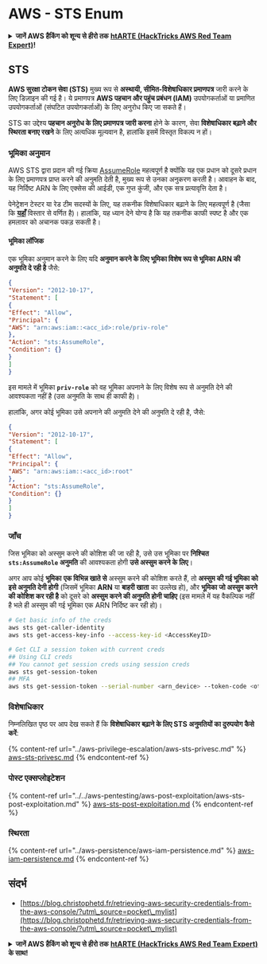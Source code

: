 # AWS - STS Enum

<details>

<summary><strong>जानें AWS हैकिंग को शून्य से हीरो तक</strong> <a href="https://training.hacktricks.xyz/courses/arte"><strong>htARTE (HackTricks AWS Red Team Expert)</strong></a><strong>!</strong></summary>

HackTricks का समर्थन करने के अन्य तरीके:

* यदि आप अपनी **कंपनी का विज्ञापन HackTricks में देखना चाहते हैं** या **HackTricks को PDF में डाउनलोड करना चाहते हैं** तो [**सब्सक्रिप्शन प्लान्स देखें**](https://github.com/sponsors/carlospolop)!
* [**आधिकारिक PEASS & HackTricks स्वैग**](https://peass.creator-spring.com) प्राप्त करें
* हमारे विशेष [**NFTs**](https://opensea.io/collection/the-peass-family) संग्रह [**The PEASS Family**](https://opensea.io/collection/the-peass-family) खोजें
* **शामिल हों** 💬 [**Discord समूह**](https://discord.gg/hRep4RUj7f) या [**टेलीग्राम समूह**](https://t.me/peass) या हमें **ट्विटर** 🐦 [**@hacktricks_live**](https://twitter.com/hacktricks_live)** पर फॉलो** करें।
* **हैकिंग ट्रिक्स साझा करें द्वारा PRs सबमिट करके** [**HackTricks**](https://github.com/carlospolop/hacktricks) और [**HackTricks Cloud**](https://github.com/carlospolop/hacktricks-cloud) github repos में।

</details>

## STS

**AWS सुरक्षा टोकन सेवा (STS)** मुख्य रूप से **अस्थायी, सीमित-विशेषाधिकार प्रमाणपत्र** जारी करने के लिए डिज़ाइन की गई है। ये प्रमाणपत्र **AWS पहचान और पहुंच प्रबंधन (IAM)** उपयोगकर्ताओं या प्रमाणित उपयोगकर्ताओं (संघटित उपयोगकर्ताओं) के लिए अनुरोध किए जा सकते हैं।

STS का उद्देश्य **पहचान अनुरोध के लिए प्रमाणपत्र जारी करना** होने के कारण, सेवा **विशेषाधिकार बढ़ाने और स्थिरता बनाए रखने** के लिए अत्यधिक मूल्यवान है, हालांकि इसमें विस्तृत विकल्प न हों।

### भूमिका अनुमान

AWS STS द्वारा प्रदान की गई क्रिया [AssumeRole](https://docs.aws.amazon.com/STS/latest/APIReference/API\_AssumeRole.html) महत्वपूर्ण है क्योंकि यह एक प्रधान को दूसरे प्रधान के लिए प्रमाणपत्र प्राप्त करने की अनुमति देती है, मुख्य रूप से उनका अनुकरण करती है। आवाहन के बाद, यह निर्दिष्ट ARN के लिए एक्सेस की आईडी, एक गुप्त कुंजी, और एक सत्र प्रत्यावृत्ति देता है।

पेनेट्रेशन टेस्टर या रेड टीम सदस्यों के लिए, यह तकनीक विशेषाधिकार बढ़ाने के लिए महत्वपूर्ण है (जैसा कि [**यहाँ**](../aws-privilege-escalation/aws-sts-privesc.md#sts-assumerole) विस्तार से वर्णित है)। हालांकि, यह ध्यान देने योग्य है कि यह तकनीक काफी स्पष्ट है और एक हमलावर को अचानक पकड़ सकती है।

#### भूमिका लॉजिक

एक भूमिका अनुमान करने के लिए यदि **अनुमान करने के लिए भूमिका विशेष रूप से भूमिका ARN की अनुमति दे रही है** जैसे:
```json
{
"Version": "2012-10-17",
"Statement": [
{
"Effect": "Allow",
"Principal": {
"AWS": "arn:aws:iam::<acc_id>:role/priv-role"
},
"Action": "sts:AssumeRole",
"Condition": {}
}
]
}
```
इस मामले में भूमिका **`priv-role`** को वह भूमिका अपनाने के लिए विशेष रूप से अनुमति देने की आवश्यकता नहीं है (उस अनुमति के साथ ही काफी है)।

हालांकि, अगर कोई भूमिका उसे अपनाने की अनुमति देने की अनुमति दे रही है, जैसे:
```json
{
"Version": "2012-10-17",
"Statement": [
{
"Effect": "Allow",
"Principal": {
"AWS": "arn:aws:iam::<acc_id>:root"
},
"Action": "sts:AssumeRole",
"Condition": {}
}
]
}
```
### जाँच

जिस भूमिका को अस्सुम करने की कोशिश की जा रही है, उसे उस भूमिका पर **निश्चित `sts:AssumeRole` अनुमति** की आवश्यकता होगी **उसे अस्सुम करने के लिए**।

अगर आप कोई **भूमिका** **एक विभिन्न खाते से** अस्सुम करने की कोशिश करते हैं, तो **अस्सुम की गई भूमिका को इसे अनुमति देनी होगी** (जिसमें भूमिका **ARN** या **बाहरी खाता** का उल्लेख हो), और **भूमिका जो अस्सुम करने की कोशिश कर रही है** को दूसरे को **अस्सुम करने की अनुमति होनी चाहिए** (इस मामले में यह वैकल्पिक नहीं है भले ही अस्सुम की गई भूमिका एक ARN निर्दिष्ट कर रही हो)।
```bash
# Get basic info of the creds
aws sts get-caller-identity
aws sts get-access-key-info --access-key-id <AccessKeyID>

# Get CLI a session token with current creds
## Using CLI creds
## You cannot get session creds using session creds
aws sts get-session-token
## MFA
aws sts get-session-token --serial-number <arn_device> --token-code <otp_code>
```
### विशेषाधिकार

निम्नलिखित पृष्ठ पर आप देख सकते हैं कि **विशेषाधिकार बढ़ाने के लिए STS अनुमतियों का दुरुपयोग कैसे करें**:

{% content-ref url="../aws-privilege-escalation/aws-sts-privesc.md" %}
[aws-sts-privesc.md](../aws-privilege-escalation/aws-sts-privesc.md)
{% endcontent-ref %}

### पोस्ट एक्सप्लोइटेशन

{% content-ref url="../../aws-pentesting/aws-post-exploitation/aws-sts-post-exploitation.md" %}
[aws-sts-post-exploitation.md](../../aws-pentesting/aws-post-exploitation/aws-sts-post-exploitation.md)
{% endcontent-ref %}

### स्थिरता

{% content-ref url="../aws-persistence/aws-iam-persistence.md" %}
[aws-iam-persistence.md](../aws-persistence/aws-iam-persistence.md)
{% endcontent-ref %}

## संदर्भ

* [https://blog.christophetd.fr/retrieving-aws-security-credentials-from-the-aws-console/?utm\_source=pocket\_mylist](https://blog.christophetd.fr/retrieving-aws-security-credentials-from-the-aws-console/?utm\_source=pocket\_mylist)

<details>

<summary><strong>जानें AWS हैकिंग को शून्य से हीरो तक</strong> <a href="https://training.hacktricks.xyz/courses/arte"><strong>htARTE (HackTricks AWS Red Team Expert)</strong></a><strong> के साथ!</strong></summary>

HackTricks का समर्थन करने के अन्य तरीके:

* यदि आप अपनी **कंपनी का विज्ञापन HackTricks में देखना चाहते हैं** या **HackTricks को PDF में डाउनलोड करना चाहते हैं** तो [**सब्सक्रिप्शन प्लान्स**](https://github.com/sponsors/carlospolop) देखें!
* [**आधिकारिक PEASS & HackTricks स्वैग**](https://peass.creator-spring.com) प्राप्त करें
* हमारे विशेष [**NFTs**](https://opensea.io/collection/the-peass-family) कलेक्शन, [**The PEASS Family**](https://opensea.io/collection/the-peass-family) खोजें
* **शामिल हों** 💬 [**डिस्कॉर्ड समूह**](https://discord.gg/hRep4RUj7f) या [**टेलीग्राम समूह**](https://t.me/peass) या हमें **ट्विटर** 🐦 [**@hacktricks_live**](https://twitter.com/hacktricks_live) पर **फॉलो** करें।
* **हैकिंग ट्रिक्स साझा करें** द्वारा **पीआर जमा करके** [**HackTricks**](https://github.com/carlospolop/hacktricks) और [**HackTricks Cloud**](https://github.com/carlospolop/hacktricks-cloud) github रेपो में।

</details>
